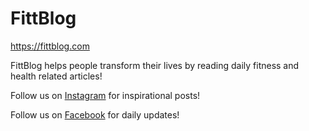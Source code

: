 # FittBlog

https://fittblog.com 

FittBlog helps people transform their lives by reading daily fitness and health related articles!


Follow us on <a href="https://www.instagram.com/aviknigam/">Instagram</a> for inspirational posts!

Follow us on <a href="https://www.facebook.com/FittBlog-2028556034045030/">Facebook</a> for daily updates!
